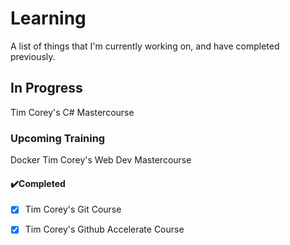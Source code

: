 # Learning
A list of things that I'm currently working on, and have completed previously.


## In Progress
Tim Corey's C# Mastercourse

### Upcoming Training
Docker
Tim Corey's Web Dev Mastercourse

#### ✔️Completed

- [x] Tim Corey's Git Course
- [x] Tim Corey's Github Accelerate Course


